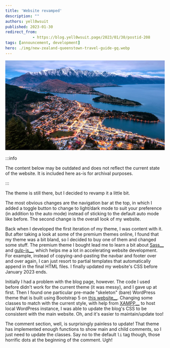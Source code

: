 ```yaml
---
title: 'Website revamped'
description: ""
authors: yell0wsuit
published: 2023-01-30
redirect_from: 
            - https://blog.yell0wsuit.page/2023/01/30/postid-208
tags: [announcement, development]
hero: ./img/new-zealand-queenstown-travel-guide-gq.webp
---
```


![](./img/new-zealand-queenstown-travel-guide-gq.webp)

:::info

The content below may be outdated and does not reflect the current state of the website. It is included here as-is for archival purposes.

:::

The theme is still there, but I decided to revamp it a little bit.

The most obvious changes are the navigation bar at the top, in which I added a toggle button to change to light/dark mode to suit your preference (in addition to the auto mode) instead of sticking to the default auto mode like before. The second change is the overall look of my website.

<!--truncate-->

Back when I developed the first iteration of my theme, I was content with it. But after taking a look at some of the premium themes online, I found that my theme was a bit bland, so I decided to buy one of them and changed some stuff. The premium theme I bought lead me to learn a bit about [Sass\_\_](https://sass-lang.com/) and [gulp-js\_\_](https://gulpjs.com/), which helps me a lot in accelerating website development. For example, instead of copying-and-pasting the navbar and footer over and over again, I can just resort to partial templates that automatically append in the final HTML files. I finally updated my website's CSS before January 2023 ends.

Initially I had a problem with the blog page, however. The code I used before didn't work for the current theme (it was messy), and I gave up at first. Then I found one particular pre-made "skeleton" (bare) WordPress theme that is built using Bootstrap 5 on [this website\_\_](https://them.es/starter-bootstrap/). Changing some classes to match with the current style, with help from [XAMPP\_\_](https://www.apachefriends.org/) to host local WordPress instance, I was able to update the blog's CSS to be consistent with the main website. Oh, and it's easier to maintain/update too!

The comment section, well, is surprisingly painless to update! That theme has implemented enough functions to show main and child comments, so I just need to update the classes. Say no to the default `li` tag though, those horrific dots at the beginning of the comment. Ugh!
